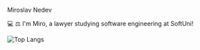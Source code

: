 Miroslav Nedev

💻 ⚖ I'm Miro, a lawyer studying software engineering at SoftUni!




![Top Langs](https://github-readme-stats/top-langs/?username=myusername&theme=tokyonight)
